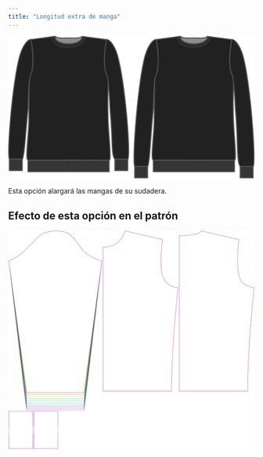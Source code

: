 ```yaml
---
title: "Longitud extra de manga"
---
```


![Longitud extra de manga](sleevelengthbonus.svg)

Esta opción alargará las mangas de su sudadera.

## Efecto de esta opción en el patrón

![Esta imagen muestra el efecto de esta opción superponiendo varias variantes que tienen un valor diferente para esta opción](sven_sleevelengthbonus_sample.svg "Efecto de esta opción en el patrón")
